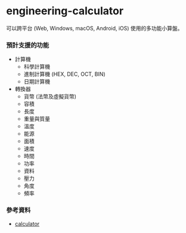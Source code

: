 # engineering-calculator
可以跨平台 (Web, Windows, macOS, Android, iOS) 使用的多功能小算盤。

### 預計支援的功能
* 計算機
  * 科學計算機
  * 進制計算機 (HEX, DEC, OCT, BIN)
  * 日期計算機
* 轉換器
  * 貨幣 (法幣及虛擬貨幣)
  * 容積
  * 長度
  * 重量與質量
  * 溫度
  * 能源
  * 面積
  * 速度
  * 時間
  * 功率
  * 資料
  * 壓力
  * 角度
  * 頻率

### 參考資料

- [calculator](https://github.com/microsoft/calculator)
